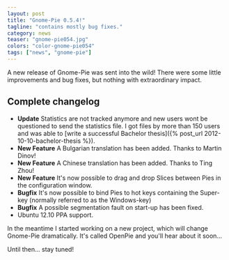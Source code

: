 ```yaml
---
layout: post
title: "Gnome-Pie 0.5.4!"
tagline: "contains mostly bug fixes."
category: news
teaser: "gnome-pie054.jpg"
colors: "color-gnome-pie054"
tags: ["news", "gnome-pie"]
---
```


A new release of Gnome-Pie was sent into the wild! There were some little improvements and bug fixes, but nothing with extraordinary impact.

<!--more-->

## Complete changelog

* **Update** Statistics are not tracked anymore and new users wont be questioned to send the statistics file. I got files by more than 150 users and was able to [write a successful Bachelor thesis]({% post_url 2012-10-10-bachelor-thesis %}).
* **New Feature** A Bulgarian translation has been added. Thanks to Martin Dinov!
* **New Feature** A Chinese translation has been added. Thanks to Ting Zhou!
* **New Feature** It's now possible to drag and drop Slices between Pies in the configuration window.
* **Bugfix** It's now possible to bind Pies to hot keys containing the Super-key (normally referred to as the Windows-key)
* **Bugfix** A possible segmentation fault on start-up has been fixed.
* Ubuntu 12.10 PPA support.

In the meantime I started working on a new project, which will change Gnome-Pie dramatically. It's called OpenPie and you'll hear about it soon...

Until then... stay tuned!
